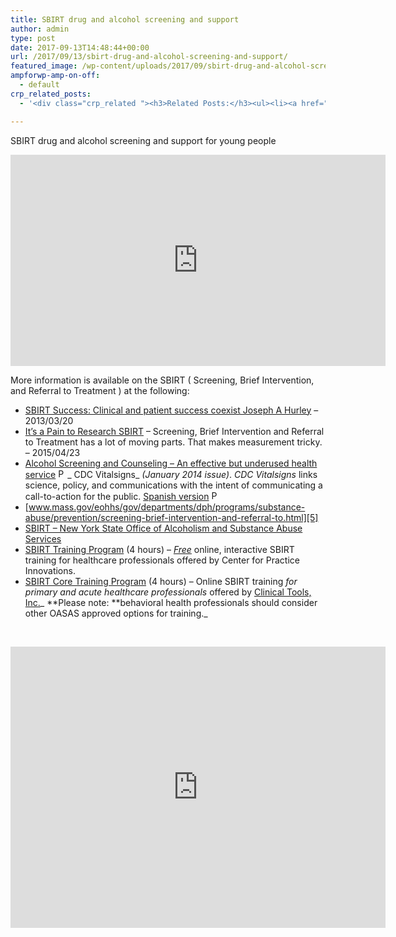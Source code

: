 ```yaml
---
title: SBIRT drug and alcohol screening and support
author: admin
type: post
date: 2017-09-13T14:48:44+00:00
url: /2017/09/13/sbirt-drug-and-alcohol-screening-and-support/
featured_image: /wp-content/uploads/2017/09/sbirt-drug-and-alcohol-screening.jpg
ampforwp-amp-on-off:
  - default
crp_related_posts:
  - '<div class="crp_related "><h3>Related Posts:</h3><ul><li><a href="https://scdhub.org/2017/12/25/wastewater-treatment-and-biosolids-management/"    ><img src="https://scdhub.org/wp-content/uploads/2017/12/wastewater-treatment-and-biosoli-150x150.jpg" alt="Wastewater treatment and Biosolids management" title="Wastewater treatment and Biosolids management" width="150" height="150" class="crp_thumb crp_featured" /><span class="crp_title">Wastewater treatment and Biosolids management</span></a></li><li><a href="https://scdhub.org/2018/01/06/household-and-neighborhood-sanitation-infrastructures-excreta-wastewater-disposal-in-developing-countries/"    ><img src="https://scdhub.org/wp-content/plugins/contextual-related-posts/default.png" alt="Household and neighborhood Sanitation Infrastructures: Excreta, wastewater disposal in developing countries" title="Household and neighborhood Sanitation Infrastructures: Excreta, wastewater disposal in developing countries" width="150" height="150" class="crp_thumb crp_default" /><span class="crp_title">Household and neighborhood Sanitation&hellip;</span></a></li><li><a href="https://scdhub.org/2017/12/29/walking-in-sabinas-shoes-world-vision/"    ><img src="https://scdhub.org/wp-content/uploads/2017/12/walking-in-sabinas-shoes-world-v-150x150.jpg" alt="Walking in Sabinas Shoes &#8211; World Vision" title="Walking in Sabinas Shoes &#8211; World Vision" width="150" height="150" class="crp_thumb crp_featured" /><span class="crp_title">Walking in Sabinas Shoes &#8211; World Vision</span></a></li><li><a href="https://scdhub.org/2018/01/06/sanitation-in-emergencies/"    ><img src="https://scdhub.org/wp-content/plugins/contextual-related-posts/default.png" alt="Sanitation in Emergencies" title="Sanitation in Emergencies" width="150" height="150" class="crp_thumb crp_default" /><span class="crp_title">Sanitation in Emergencies</span></a></li><li><a href="https://scdhub.org/education/public-health/informatics/"    ><img src="https://scdhub.org/wp-content/uploads/2017/07/public-health-informatics-150x150.jpg" alt="Public Health Informatics" title="Public Health Informatics" width="150" height="150" class="crp_thumb crp_featured" /><span class="crp_title">Public Health Informatics</span></a></li><li><a href="https://scdhub.org/founding-board/"    ><img src="https://scdhub.org/wp-content/uploads/2017/04/Screen-Shot-2017-08-14-at-11.39.28-AM-150x150.png" alt="Founding Board" title="Founding Board" width="150" height="150" class="crp_thumb crp_correctfirst" /><span class="crp_title">Founding Board</span></a></li></ul><div class="crp_clear"></div></div>'

---
```

SBIRT drug and alcohol screening and support for young people

<iframe title="The Power of Prevention: Using SBIRT with Young People" src="https://player.vimeo.com/video/210793458" width="600" height="338" frameborder="0" allowfullscreen="allowfullscreen" data-mce-fragment="1"></iframe>

More information is available on the SBIRT ( Screening, Brief Intervention, and Referral to Treatment ) at the following:

  * [SBIRT Success: Clinical and patient success coexist Joseph A Hurley][1] – 2013/03/20
  * [It’s a Pain to Research SBIRT][2] – Screening, Brief Intervention and Referral to Treatment has a lot of moving parts. That makes measurement tricky. – 2015/04/23
  * [Alcohol Screening and Counseling – An effective but underused health service][3] <img src="https://www.oasas.ny.gov/images/pdf.gif" alt="PDF Document" width="15" height="15" />_ CDC Vitalsigns_ _(January 2014 issue)_. _CDC Vitalsigns_ links science, policy, and communications with the intent of communicating a call-to-action for the public. [Spanish version][4] <img src="https://www.oasas.ny.gov/images/pdf.gif" alt="PDF Document" width="15" height="15" />
  * [www.mass.gov/eohhs/gov/departments/dph/programs/substance-abuse/prevention/screening-brief-intervention-and-referral-to.html][5]
  * [SBIRT – New York State Office of Alcoholism and Substance Abuse Services][6]
  * [SBIRT Training Program][7] (4 hours) – <span class="red"><em><u>Free</u></em></span> online, interactive SBIRT training for healthcare professionals offered by Center for Practice Innovations.
  * [SBIRT Core Training Program][8] (4 hours) – Online SBIRT training _for primary and acute healthcare professionals_ offered by [Clinical Tools, Inc.][9]_ **Please note: **behavioral health professionals should consider other OASAS approved options for training._

&nbsp;

<iframe src="https://www.youtube.com/embed/D1ApI40CdqA?feature=oembed" width="600" height="450" frameborder="0" allowfullscreen="allowfullscreen" data-mce-fragment="1"></iframe>

&nbsp;

 [1]: http://files.ireta.org/resources/PPTS/2013.03.20.CodingPpts.pdf
 [2]: http://ireta.org/2015/04/23/its-a-pain-to-research-sbirt/
 [3]: http://www.cdc.gov/vitalsigns/pdf/2014-01-vitalsigns.pdf
 [4]: http://www.cdc.gov/spanish/signosvitales/pdf/2014-01-vitalsigns.pdf
 [5]: http://www.mass.gov/eohhs/gov/departments/dph/programs/substance-abuse/prevention/screening-brief-intervention-and-referral-to.html
 [6]: https://www.oasas.ny.gov/admed/sbirt/index.cfm
 [7]: https://cumc.co1.qualtrics.com/jfe/form/SV_1MLQ2Ub4uMqzVmB
 [8]: http://www.sbirttraining.com/
 [9]: http://www.oasas.ny.gov/training/providers.cfm?providerID=564&tcID=1&sbirt=4